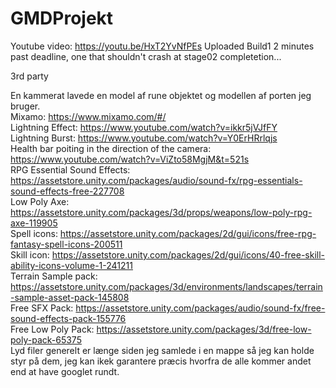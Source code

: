 # GMDProjekt
 
 Youtube video: https://youtu.be/HxT2YvNfPEs
 Uploaded Build1 2 minutes past deadline, one that shouldn't crash at stage02 completetion...
 
 3rd party
 
 En kammerat lavede en model af rune objektet og modellen af porten jeg bruger. <br>
 Mixamo: https://www.mixamo.com/#/ <br>
 Lightning Effect: https://www.youtube.com/watch?v=ikkr5jVJfFY <br>
 Lightning Burst: https://www.youtube.com/watch?v=Y0ErHRrlqjs <br>
 Health bar poiting in the direction of the camera: https://www.youtube.com/watch?v=ViZto58MgjM&t=521s <br>
 RPG Essential Sound Effects: https://assetstore.unity.com/packages/audio/sound-fx/rpg-essentials-sound-effects-free-227708 <br>
 Low Poly Axe: https://assetstore.unity.com/packages/3d/props/weapons/low-poly-rpg-axe-119905 <br>
 Spell icons: https://assetstore.unity.com/packages/2d/gui/icons/free-rpg-fantasy-spell-icons-200511 <br>
 Skill icon: https://assetstore.unity.com/packages/2d/gui/icons/40-free-skill-ability-icons-volume-1-241211 <br>
 Terrain Sample pack: https://assetstore.unity.com/packages/3d/environments/landscapes/terrain-sample-asset-pack-145808 <br>
 Free SFX Pack: https://assetstore.unity.com/packages/audio/sound-fx/free-sound-effects-pack-155776 <br>
 Free Low Poly Pack: https://assetstore.unity.com/packages/3d/free-low-poly-pack-65375 <br>
 Lyd filer generelt er længe siden jeg samlede i en mappe så jeg kan holde styr på dem, jeg kan ikek garantere præcis hvorfra de alle kommer andet end at have googlet rundt.
